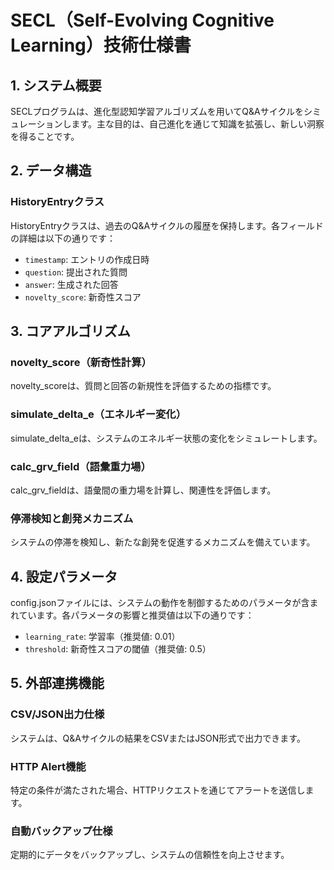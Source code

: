 # SECL（Self-Evolving Cognitive Learning）技術仕様書

## 1. システム概要
SECLプログラムは、進化型認知学習アルゴリズムを用いてQ&Aサイクルをシミュレーションします。主な目的は、自己進化を通じて知識を拡張し、新しい洞察を得ることです。

## 2. データ構造
### HistoryEntryクラス
HistoryEntryクラスは、過去のQ&Aサイクルの履歴を保持します。各フィールドの詳細は以下の通りです：
- `timestamp`: エントリの作成日時
- `question`: 提出された質問
- `answer`: 生成された回答
- `novelty_score`: 新奇性スコア

## 3. コアアルゴリズム
### novelty_score（新奇性計算）
novelty_scoreは、質問と回答の新規性を評価するための指標です。

### simulate_delta_e（エネルギー変化）
simulate_delta_eは、システムのエネルギー状態の変化をシミュレートします。

### calc_grv_field（語彙重力場）
calc_grv_fieldは、語彙間の重力場を計算し、関連性を評価します。

### 停滞検知と創発メカニズム
システムの停滞を検知し、新たな創発を促進するメカニズムを備えています。

## 4. 設定パラメータ
config.jsonファイルには、システムの動作を制御するためのパラメータが含まれています。各パラメータの影響と推奨値は以下の通りです：
- `learning_rate`: 学習率（推奨値: 0.01）
- `threshold`: 新奇性スコアの閾値（推奨値: 0.5）

## 5. 外部連携機能
### CSV/JSON出力仕様
システムは、Q&Aサイクルの結果をCSVまたはJSON形式で出力できます。

### HTTP Alert機能
特定の条件が満たされた場合、HTTPリクエストを通じてアラートを送信します。

### 自動バックアップ仕様
定期的にデータをバックアップし、システムの信頼性を向上させます。